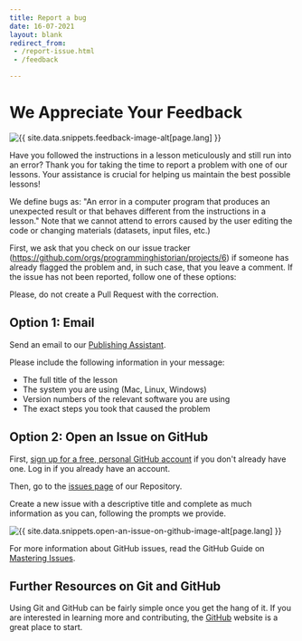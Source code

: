 ```yaml
---
title: Report a bug
date: 16-07-2021
layout: blank
redirect_from:
 - /report-issue.html
 - /feedback

---
```


# We Appreciate Your Feedback

<img src="{{site.baseurl}}/images/reader-sm.png" class="garnish rounded float-left" alt="{{ site.data.snippets.feedback-image-alt[page.lang] }}"/>

Have you followed the instructions in a lesson meticulously and still run into an error? Thank you for taking the time to report a problem with one of our lessons. Your assistance is crucial for helping us maintain the best possible lessons!

We define bugs as: "An error in a computer program that produces an unexpected result or that behaves different from the instructions in a lesson." Note that we cannot attend to errors caused by the user editing the code or changing materials (datasets, input files, etc.)

First, we ask that you check on our issue tracker (https://github.com/orgs/programminghistorian/projects/6) if someone has already flagged the problem and, in such case, that you leave a comment. If the issue has not been reported, follow one of these options:

<div class="alert alert-info">
Please, do not create a Pull Request with the correction.
</div>


## Option 1: Email

Send an email to our [Publishing Assistant](mailto:admin@programminghistorian.org).

Please include the following information in your message:

- The full title of the lesson
- The system you are using (Mac, Linux, Windows)
- Version numbers of the relevant software you are using
- The exact steps you took that caused the problem

## Option 2: Open an Issue on GitHub

First, [sign up for a free, personal GitHub account](https://help.github.com/articles/signing-up-for-a-new-github-account) if you don't already have one. Log in if you already have an account.

Then, go to the [issues page](https://github.com/programminghistorian/jekyll/issues?state=open) of our Repository.

Create a new issue with a descriptive title and complete as much information as you can, following the prompts we provide.

<img src="https://cloud.githubusercontent.com/assets/1126864/3697100/52b37768-139e-11e4-816e-c3eee5516997.png" class="full-width rounded" alt="{{ site.data.snippets.open-an-issue-on-github-image-alt[page.lang] }}"/>

For more information about GitHub issues, read the GitHub Guide on [Mastering Issues](https://guides.github.com/features/issues/).


## Further Resources on Git and GitHub

Using Git and GitHub can be fairly simple once you get the hang of it.  If you are interested in learning more and contributing, the [GitHub](https://help.github.com/articles/good-resources-for-learning-git-and-github/) website is a great place to start.

